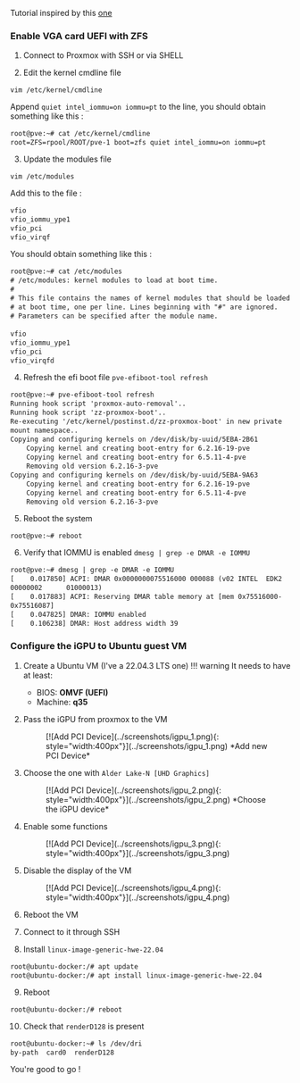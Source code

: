 Tutorial inspired by this [one](https://3os.org/infrastructure/proxmox/gpu-passthrough/igpu-passthrough-to-vm/)
### Enable VGA card UEFI with ZFS

1. Connect to Proxmox with SSH or via SHELL

2. Edit the kernel cmdline file
```shell
vim /etc/kernel/cmdline
```
Append `quiet intel_iommu=on iommu=pt` to the line, you should obtain something like this :
```shell
root@pve:~# cat /etc/kernel/cmdline
root=ZFS=rpool/ROOT/pve-1 boot=zfs quiet intel_iommu=on iommu=pt
```

3. Update the modules file
```shell
vim /etc/modules
```
Add this to the file :
```shell
vfio
vfio_iommu_ype1
vfio_pci
vfio_virqf
```
You should obtain something like this :
```shell
root@pve:~# cat /etc/modules
# /etc/modules: kernel modules to load at boot time.
#
# This file contains the names of kernel modules that should be loaded
# at boot time, one per line. Lines beginning with "#" are ignored.
# Parameters can be specified after the module name.

vfio
vfio_iommu_ype1
vfio_pci
vfio_virqfd
```

4. Refresh the efi boot file `pve-efiboot-tool refresh`
```shell
root@pve:~# pve-efiboot-tool refresh
Running hook script 'proxmox-auto-removal'..
Running hook script 'zz-proxmox-boot'..
Re-executing '/etc/kernel/postinst.d/zz-proxmox-boot' in new private mount namespace..
Copying and configuring kernels on /dev/disk/by-uuid/5EBA-2B61
	Copying kernel and creating boot-entry for 6.2.16-19-pve
	Copying kernel and creating boot-entry for 6.5.11-4-pve
	Removing old version 6.2.16-3-pve
Copying and configuring kernels on /dev/disk/by-uuid/5EBA-9A63
	Copying kernel and creating boot-entry for 6.2.16-19-pve
	Copying kernel and creating boot-entry for 6.5.11-4-pve
	Removing old version 6.2.16-3-pve
```

5. Reboot the system
```
root@pve:~# reboot
```

6. Verify that IOMMU is enabled `dmesg | grep -e DMAR -e IOMMU`
```shell hl_lines="4"
root@pve:~# dmesg | grep -e DMAR -e IOMMU
[    0.017850] ACPI: DMAR 0x0000000075516000 000088 (v02 INTEL  EDK2     00000002      01000013)
[    0.017883] ACPI: Reserving DMAR table memory at [mem 0x75516000-0x75516087]
[    0.047825] DMAR: IOMMU enabled
[    0.106238] DMAR: Host address width 39
```

### Configure the iGPU to Ubuntu guest VM
1. Create a Ubuntu VM (I've a 22.04.3 LTS one)
!!! warning
    It needs to have at least:

    - BIOS: **OMVF (UEFI)**
    - Machine: **q35**

2. Pass the iGPU from proxmox to the VM
    <figure markdown>
    [![Add PCI Device](../screenshots/igpu_1.png){: style="width:400px"}](../screenshots/igpu_1.png)
    *Add new PCI Device*
    </figure>

3. Choose the one with `Alder Lake-N [UHD Graphics]`
    <figure markdown>
    [![Add PCI Device](../screenshots/igpu_2.png){: style="width:400px"}](../screenshots/igpu_2.png)
    *Choose the iGPU device*
    </figure>

4. Enable some functions
    <figure markdown>
    [![Add PCI Device](../screenshots/igpu_3.png){: style="width:400px"}](../screenshots/igpu_3.png)
    </figure>

5. Disable the display of the VM
    <figure markdown>
    [![Add PCI Device](../screenshots/igpu_4.png){: style="width:400px"}](../screenshots/igpu_4.png)
    </figure>

6. Reboot the VM
7. Connect to it through SSH
8. Install `linux-image-generic-hwe-22.04`
```shell
root@ubuntu-docker:/# apt update
root@ubuntu-docker:/# apt install linux-image-generic-hwe-22.04
```
9. Reboot
```shell
root@ubuntu-docker:/# reboot
```
10. Check that `renderD128` is present
```shell
root@ubuntu-docker:~# ls /dev/dri
by-path  card0  renderD128
```

You're good to go !
